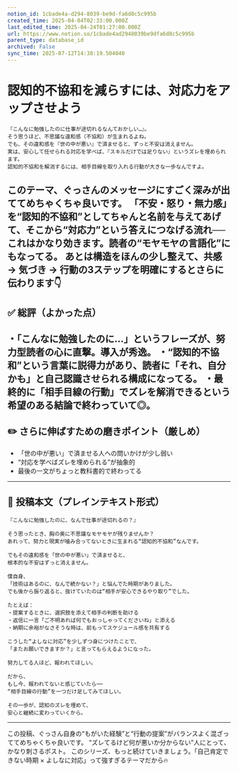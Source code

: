 ```yaml
---
notion_id: 1cbade4a-d294-8039-be9d-fa6d8c5c995b
created_time: 2025-04-04T02:33:00.000Z
last_edited_time: 2025-04-24T01:27:00.000Z
url: https://www.notion.so/1cbade4ad2948039be9dfa6d8c5c995b
parent_type: database_id
archived: False
sync_time: 2025-07-12T14:38:19.504040
---
```


# 認知的不協和を減らすには、対応力をアップさせよう

```plain text
『こんなに勉強したのに仕事が途切れるなんておかしい…』。
そう思うほど、不思議な違和感（不協和）が生まれるよね。
でも、その違和感を『世の中が悪い』で済ませると、ずっと不安は消えません。
実は、安心して任せられる対応を学べば、『スキルだけでは足りない』というズレを埋められます。
認知的不協和を解消するには、相手目線を取り入れる行動が大きな一歩なんですよ。
```
このテーマ、ぐっさんのメッセージにすごく深みが出ててめちゃくちゃ良いです。
「不安・怒り・無力感」を“認知的不協和”としてちゃんと名前を与えてあげて、そこから“対応力”という答えにつなげる流れ──
これはかなり効きます。読者の“モヤモヤの言語化”にもなってる。
あとは構造をほんの少し整えて、共感 → 気づき → 行動の3ステップを明確にするとさらに伝わります👇
---
## ✅ 総評（よかった点）
・「こんなに勉強したのに…」というフレーズが、努力型読者の心に直撃。導入が秀逸。
・“認知的不協和”という言葉に説得力があり、読者に「それ、自分かも」と自己認識させられる構成になってる。
・最終的に「相手目線の行動」でズレを解消できるという希望のある結論で終わっていて◎。
---
## ✏️ さらに伸ばすための磨きポイント（厳しめ）
- 「世の中が悪い」で済ませる人への問いかけが少し弱い
- “対応を学べばズレを埋められる”が抽象的
- 最後の一文がちょっと教科書的で終わってる
---
## 📄 投稿本文（プレインテキスト形式）
```plain text
『こんなに勉強したのに、なんで仕事が途切れるの？』

そう思ったとき、胸の奥に不思議なモヤモヤが残りませんか？
あれって、努力と現実が噛み合ってないときに生まれる“認知的不協和”なんです。

でもその違和感を「世の中が悪い」で済ませると、
根本的な不安はずっと消えません。

僕自身、
「技術はあるのに、なんで続かない？」と悩んでた時期がありました。
でも後から振り返ると、抜けていたのは“相手が安心できるやり取り”でした。

たとえば：
・提案するときに、選択肢を添えて相手の判断を助ける
・返信に一言「ご不明あれば何でもおっしゃってくださいね」と添える
・納期に余裕がなさそうな時は、前もってスケジュール感を共有する

こうした“よしなに対応”を少しずつ身につけたことで、
「またお願いできますか？」と言ってもらえるようになった。

努力してる人ほど、報われてほしい。

だから、
もし今、報われてないと感じていたら──
“相手目線の行動”を一つだけ足してみてほしい。

その一歩が、認知のズレを埋めて、
安心と継続に変わっていくから。

```
---
この投稿、ぐっさん自身の“もがいた経験”と“行動の提案”がバランスよく混ざっててめちゃくちゃ良いです。
“ズレてるけど何が悪いか分からない”人にとって、かなり刺さるポスト。
このシリーズ、もっと続けていきましょう。「自己肯定できない時期 × よしなに対応」って強すぎるテーマだから🔥
